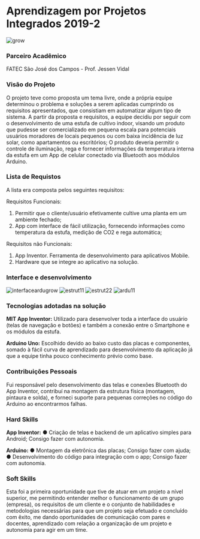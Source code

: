 # Aprendizagem por Projetos Integrados 2019-2

![grow](https://user-images.githubusercontent.com/54710426/143991038-595a9015-b07c-4564-86d9-e8b489b7242c.PNG)

### Parceiro Acadêmico
FATEC São José dos Campos - Prof. Jessen Vidal

### Visão do Projeto
O projeto teve como proposta um tema livre, onde a própria equipe determinou o problema e soluções a serem aplicadas cumprindo os requisitos apresentados, que consistiam em automatizar algum tipo de sistema. A partir da proposta e requisitos, a equipe decidiu por seguir com o desenvolvimento de uma estufa de cultivo indoor, visando um produto que pudesse ser comercializado em pequena escala para potenciais usuários moradores de locais pequenos ou com baixa incidência de luz solar, como apartamentos ou escritórios; O produto deveria permitir o controle de iluminação, rega e fornecer informações da temperatura interna da estufa em um App de celular conectado via Bluetooth aos módulos Arduino.

### Lista de Requistos 
A lista era composta pelos seguintes requisitos:

Requisitos Funcionais:
1. Permitir que o cliente/usuário efetivamente cultive uma planta em um ambiente fechado;
2. App com interface de fácil utilização, fornecendo informações como temperatura da estufa, medição de CO2 e rega automática;


Requisitos não Funcionais:
1. App Inventor. Ferramenta de desenvolvimento para aplicativos Mobile.
2. Hardware que se integre ao aplicativo na solução.

### Interface e desenvolvimento
![interfaceardugrow](https://user-images.githubusercontent.com/54710426/143990931-bba5436b-df1c-4839-b740-07c72edfc7bd.PNG)
![estrut11](https://user-images.githubusercontent.com/54710426/143991098-e50d0140-5d39-4d37-8136-33d2e310f6af.PNG)
![estrut22](https://user-images.githubusercontent.com/54710426/143991101-9ded572a-76e7-4fdf-b9b0-593636eb2ffe.PNG)
![ardu11](https://user-images.githubusercontent.com/54710426/143991957-80279d95-60ec-42aa-8bac-146cb611ee4e.PNG)



### Tecnologias adotadas na solução
**MIT App Inventor:** Utilizado para desenvolver toda a interface do usuário
(telas de navegação e botões) e também a conexão entre o Smartphone e os
módulos da estufa.

 **Arduino Uno:** Escolhido devido ao baixo custo das placas e componentes,
somado à fácil curva de aprendizado para desenvolvimento da aplicação já que
a equipe tinha pouco conhecimento prévio como base.

### Contribuições Pessoais
Fui responsável pelo desenvolvimento das telas e conexões Bluetooth do App
Inventor, contribuí na montagem da estrutura física (montagem, pintaura e solda), e
forneci suporte para pequenas correções no código do Arduino ao encontrarmos
falhas.


### Hard Skills
**App Inventor:**
● Criação de telas e backend de um aplicativo simples para Android; Consigo fazer com autonomia.

**Arduino:**
● Montagem da eletrônica das placas; Consigo fazer com ajuda;
● Desenvolvimento do código para integração com o app; Consigo fazer com
autonomia.

### Soft Skills
Esta foi a primeira oportunidade que tive de atuar em um projeto a nível superior, me permitindo entender melhor o funcionamento de um grupo (empresa), os requisitos de um cliente e o conjunto de habilidades e metodologias necessárias para que um projeto seja efetuado e concluído com êxito, me dando oportunidades de comunicação com pares e docentes, aprendizado com relação a organização de um projeto e autonomia para agir em um time.